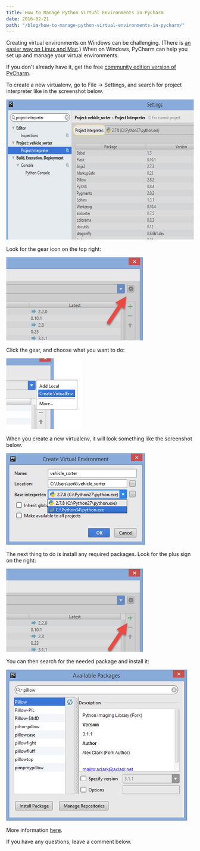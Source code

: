 ```yaml
---
title: How to Manage Python Virtual Environments in PyCharm
date: 2016-02-21
path: "/blog/how-to-manage-python-virtual-environments-in-pycharm/"
---
```


Creating virtual environments on Windows can be challenging. (There is <a href="http://codeselfstudy.com/blogs/python-virtualenv-and-virtualenvwrapper-tutorial-for-ubuntu-1404">an easier way on Linux and Mac</a>.) When on Windows, PyCharm can help you set up and manage your virtual environments.

If you don't already have it, get the free <a href="https://www.jetbrains.com/pycharm/">community edition version of PyCharm</a>.

To create a new virtualenv, go to File -> Settings, and search for project interpreter like in the screenshot below.

<img src="/files/pycharm-project-interpreter.png" width="652" height="376" alt="pycharm-project-interpreter.png" />

Look for the gear icon on the top right:

<img src="/files/pycharm-virtualenv.png" width="367" height="223" alt="PyCharm virtualenv" />

Click the gear, and choose what you want to do:

<img src="/files/pycharm-choose-virtual-env.png" width="203" height="190" alt="pycharm-choose-virtual-env.png" />

When you create a new virtualenv,  it will look something like the screenshot below.

<img src="/files/make-virtualenv.png" width="373" height="245" alt="mkvirtualenv" />

The next thing to do is install any required packages. Look for the plus sign on the right:

<img src="/files/pycharm-virtualenv-install-package.png" width="367" height="223" alt="pycharm-virtualenv-install-package.png" />

You can then search for the needed package and install it:

<img src="/files/pycharm-install-package.png" width="486" height="405" alt="pycharm-install-package.png" />

More information <a href="https://www.jetbrains.com/pycharm/help/creating-virtual-environment.html">here</a>.

If you have any questions, leave a comment below.
